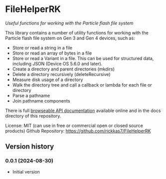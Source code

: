 # FileHelperRK

*Useful functions for working with the Particle flash file system*

This library contains a number of utility functions for working with the Particle flash file system on Gen 3 and Gen 4 devices, such as:

- Store or read a string in a file
- Store or read an array of bytes in a file
- Store or read a Variant in a file. This can be used for structured data, including JSON (Device OS 5.6.0 and later).
- Create a directory and parent directories (mkdirs)
- Delete a directory recursively (deleteRecursive)
- Measure disk usage of a directory
- Walk the directory tree and call a callback or lambda for each file or directory
- Parse a pathname
- Join pathname components

There is full [browseable API documentation](https://rickkas7.github.io/FileHelperRK/class_file_helper_r_k.html) available
online and in the docs directory of this repository.


License: MIT (can use in free or commercial open or closed source products)
Github Repository: https://github.com/rickkas7/FileHelperRK
 
## Version history

### 0.0.1 (2024-08-30)

- Initial version

